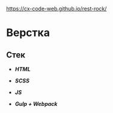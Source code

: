 https://cx-code-web.github.io/rest-rock/

# Верстка

## Стек

- **_HTML_**

- **_SCSS_**

- **_JS_**

- **_Gulp + Webpack_**
